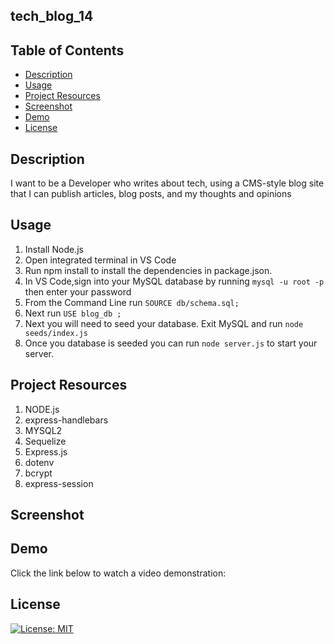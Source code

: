 ## tech_blog_14

## Table of Contents
-  [Description](#description) 
-  [Usage](#usage)
-  [Project Resources](#project-resources)
-  [Screenshot](#screenshot)
-  [Demo](#demo)
-  [License](#license)

## Description
I want to be a Developer who writes about tech, using a CMS-style blog site that I can publish articles, blog posts, and my thoughts and opinions 

## Usage
1. Install Node.js
2. Open integrated terminal in VS Code
3. Run npm install to install the dependencies in package.json.
4. In VS Code,sign into your MySQL database by running `mysql -u root -p` then enter your password
5. From the Command Line run `SOURCE db/schema.sql;` 
6. Next run `USE blog_db ;`
7. Next you will need to seed your database.  Exit MySQL and run `node seeds/index.js`
8. Once you database is seeded you can run `node server.js` to start your server.
 

## Project Resources
1. NODE.js
2. express-handlebars 
3. MYSQL2 
4. Sequelize
5. Express.js
6. dotenv
7. bcrypt
8. express-session

## Screenshot


## Demo
Click the link below to watch a video demonstration:



## License
[![License: MIT](https://img.shields.io/badge/License-MIT-yellow.svg)](https://opensource.org/licenses/MIT)